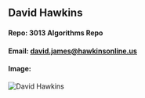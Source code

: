 ## David Hawkins
#### Repo: 3013 Algorithms Repo
#### Email: david.james@hawkinsonline.us
#### Image:
![David Hawkins](./https://github.com/hawkidav000/3013-ALG-Hawkins/Profile_Photos/davidProfPic.JPG)
